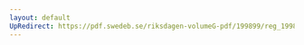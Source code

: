 ```yaml
---
layout: default
UpRedirect: https://pdf.swedeb.se/riksdagen-volumeG-pdf/199899/reg_199899/reg_199899_0149.pdf
---
```

